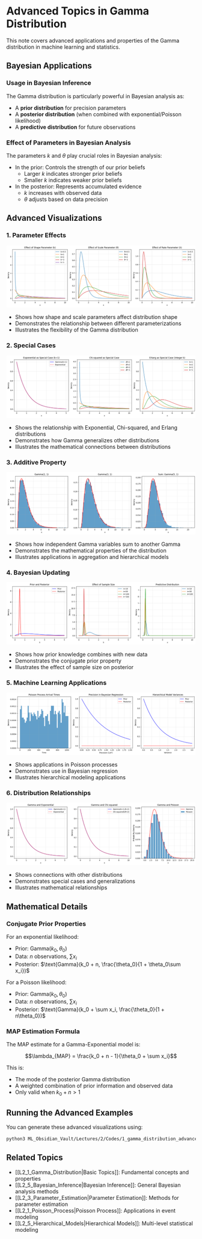 # Advanced Topics in Gamma Distribution

This note covers advanced applications and properties of the Gamma distribution in machine learning and statistics.

## Bayesian Applications

### Usage in Bayesian Inference

The Gamma distribution is particularly powerful in Bayesian analysis as:

- A **prior distribution** for precision parameters
- A **posterior distribution** (when combined with exponential/Poisson likelihood)
- A **predictive distribution** for future observations

### Effect of Parameters in Bayesian Analysis

The parameters $k$ and $\theta$ play crucial roles in Bayesian analysis:

- In the prior: Controls the strength of our prior beliefs
  - Larger $k$ indicates stronger prior beliefs
  - Smaller $k$ indicates weaker prior beliefs
- In the posterior: Represents accumulated evidence
  - $k$ increases with observed data
  - $\theta$ adjusts based on data precision

## Advanced Visualizations

### 1. Parameter Effects
![Parameter Effects](../Images/gamma_parameter_effects.png)
- Shows how shape and scale parameters affect distribution shape
- Demonstrates the relationship between different parameterizations
- Illustrates the flexibility of the Gamma distribution

### 2. Special Cases
![Special Cases](../Images/gamma_special_cases.png)
- Shows the relationship with Exponential, Chi-squared, and Erlang distributions
- Demonstrates how Gamma generalizes other distributions
- Illustrates the mathematical connections between distributions

### 3. Additive Property
![Additive Property](../Images/gamma_additive_property.png)
- Shows how independent Gamma variables sum to another Gamma
- Demonstrates the mathematical properties of the distribution
- Illustrates applications in aggregation and hierarchical models

### 4. Bayesian Updating
![Bayesian Applications](../Images/gamma_bayesian.png)
- Shows how prior knowledge combines with new data
- Demonstrates the conjugate prior property
- Illustrates the effect of sample size on posterior

### 5. Machine Learning Applications
![ML Applications](../Images/gamma_ml_applications.png)
- Shows applications in Poisson processes
- Demonstrates use in Bayesian regression
- Illustrates hierarchical modeling applications

### 6. Distribution Relationships
![Distribution Relationships](../Images/gamma_distribution_relationships.png)
- Shows connections with other distributions
- Demonstrates special cases and generalizations
- Illustrates mathematical relationships

## Mathematical Details

### Conjugate Prior Properties

For an exponential likelihood:
- Prior: $\text{Gamma}(k_0, \theta_0)$
- Data: $n$ observations, $\sum x_i$
- Posterior: $\text{Gamma}(k_0 + n, \frac{\theta_0}{1 + \theta_0\sum x_i})$

For a Poisson likelihood:
- Prior: $\text{Gamma}(k_0, \theta_0)$
- Data: $n$ observations, $\sum x_i$
- Posterior: $\text{Gamma}(k_0 + \sum x_i, \frac{\theta_0}{1 + n\theta_0})$

### MAP Estimation Formula

The MAP estimate for a Gamma-Exponential model is:

$$\lambda_{MAP} = \frac{k_0 + n - 1}{\theta_0 + \sum x_i}$$

This is:
- The mode of the posterior Gamma distribution
- A weighted combination of prior information and observed data
- Only valid when $k_0 + n > 1$

## Running the Advanced Examples

You can generate these advanced visualizations using:

```bash
python3 ML_Obsidian_Vault/Lectures/2/Codes/1_gamma_distribution_advanced.py
```

## Related Topics

- [[L2_1_Gamma_Distribution|Basic Topics]]: Fundamental concepts and properties
- [[L2_5_Bayesian_Inference|Bayesian Inference]]: General Bayesian analysis methods
- [[L2_3_Parameter_Estimation|Parameter Estimation]]: Methods for parameter estimation
- [[L2_1_Poisson_Process|Poisson Process]]: Applications in event modeling
- [[L2_5_Hierarchical_Models|Hierarchical Models]]: Multi-level statistical modeling 
